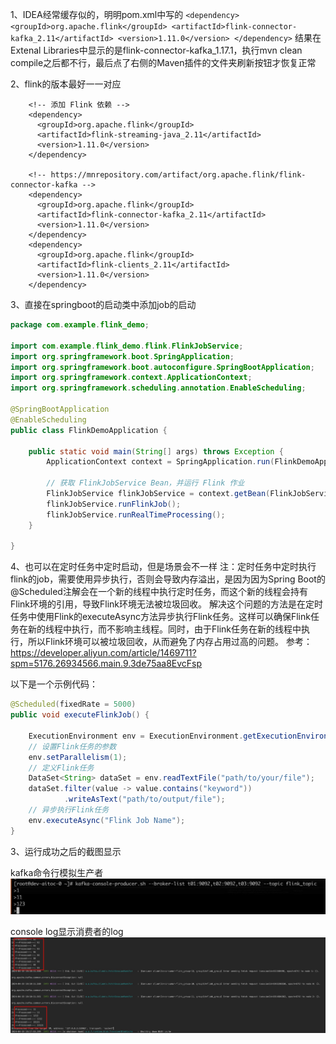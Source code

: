 
1、IDEA经常缓存似的，明明pom.xml中写的
`
<dependency>
  <groupId>org.apache.flink</groupId>
  <artifactId>flink-connector-kafka_2.11</artifactId>
  <version>1.11.0</version>
</dependency>
`
结果在Extenal Libraries中显示的是flink-connector-kafka_1.17.1，执行mvn clean compile之后都不行，最后点了右侧的Maven插件的文件夹刷新按钮才恢复正常


2、flink的版本最好一一对应
```
    <!-- 添加 Flink 依赖 -->
    <dependency>
      <groupId>org.apache.flink</groupId>
      <artifactId>flink-streaming-java_2.11</artifactId>
      <version>1.11.0</version>
    </dependency>

    <!-- https://mnrepository.com/artifact/org.apache.flink/flink-connector-kafka -->
    <dependency>
      <groupId>org.apache.flink</groupId>
      <artifactId>flink-connector-kafka_2.11</artifactId>
      <version>1.11.0</version>
    </dependency>
    <dependency>
      <groupId>org.apache.flink</groupId>
      <artifactId>flink-clients_2.11</artifactId>
      <version>1.11.0</version>
    </dependency>

```

3、直接在springboot的启动类中添加job的启动
```java
package com.example.flink_demo;

import com.example.flink_demo.flink.FlinkJobService;
import org.springframework.boot.SpringApplication;
import org.springframework.boot.autoconfigure.SpringBootApplication;
import org.springframework.context.ApplicationContext;
import org.springframework.scheduling.annotation.EnableScheduling;

@SpringBootApplication
@EnableScheduling
public class FlinkDemoApplication {

    public static void main(String[] args) throws Exception {
        ApplicationContext context = SpringApplication.run(FlinkDemoApplication.class, args);

        // 获取 FlinkJobService Bean，并运行 Flink 作业
        FlinkJobService flinkJobService = context.getBean(FlinkJobService.class);
        flinkJobService.runFlinkJob();
        flinkJobService.runRealTimeProcessing();
    }

}

```

4、也可以在定时任务中定时启动，但是场景会不一样
注：定时任务中定时执行flink的job，需要使用异步执行，否则会导致内存溢出，是因为因为Spring Boot的@Scheduled注解会在一个新的线程中执行定时任务，而这个新的线程会持有Flink环境的引用，导致Flink环境无法被垃圾回收。
解决这个问题的方法是在定时任务中使用Flink的executeAsync方法异步执行Flink任务。这样可以确保Flink任务在新的线程中执行，而不影响主线程。同时，由于Flink任务在新的线程中执行，所以Flink环境可以被垃圾回收，从而避免了内存占用过高的问题。
参考：https://developer.aliyun.com/article/1469711?spm=5176.26934566.main.9.3de75aa8EvcFsp

以下是一个示例代码：
```java
@Scheduled(fixedRate = 5000)
public void executeFlinkJob() {
   
    ExecutionEnvironment env = ExecutionEnvironment.getExecutionEnvironment();
    // 设置Flink任务的参数
    env.setParallelism(1);
    // 定义Flink任务
    DataSet<String> dataSet = env.readTextFile("path/to/your/file");
    dataSet.filter(value -> value.contains("keyword"))
            .writeAsText("path/to/output/file");
    // 异步执行Flink任务
    env.executeAsync("Flink Job Name");
}
```



3、运行成功之后的截图显示

kafka命令行模拟生产者
![](src/main/resources/static/kfk_producer.jpg)

console log显示消费者的log
![](src/main/resources/static/code_console_log.jpg)

